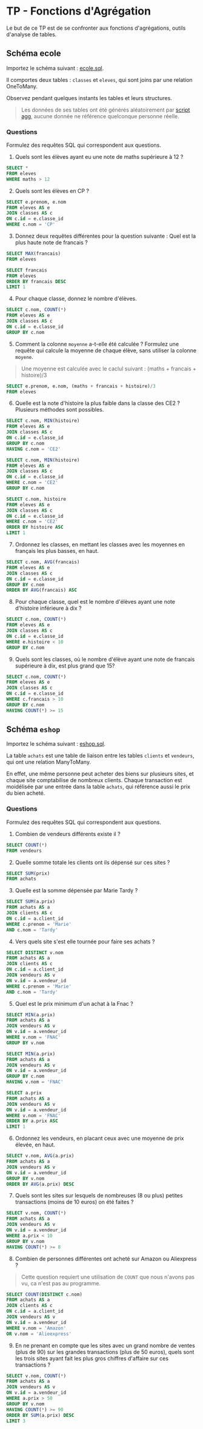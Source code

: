 # TP - Fonctions d'Agrégation

Le but de ce TP est de se confronter aux fonctions d'agrégations, outils d'analyse de tables.

## Schéma ecole

Importez le schéma suivant : [ecole.sql](./data/ecole.sql).

Il comportes deux tables : `classes` et `eleves`, qui sont joins par une relation OneToMany.

Observez pendant quelques instants les tables et leurs structures.

>Les données de ses tables ont été générés aléatoirement par [script agg](../../src/agg.py), aucune donnée ne référence quelconque personne réelle.

### Questions

Formulez des requêtes SQL qui correspondent aux questions.

1) Quels sont les élèves ayant eu une note de maths supérieure à 12 ?

```sql
SELECT *
FROM eleves
WHERE maths > 12
```

2) Quels sont les élèves en CP ?

```sql
SELECT e.prenom, e.nom
FROM eleves AS e
JOIN classes AS c
ON c.id = e.classe_id
WHERE c.nom = 'CP'
```

3) Donnez deux requêtes différentes pour la question suivante : Quel est la plus haute note de francais ?

```sql
SELECT MAX(francais)
FROM eleves
```

```sql
SELECT francais
FROM eleves
ORDER BY francais DESC
LIMIT 1
```

4) Pour chaque classe, donnez le nombre d'élèves.

```sql
SELECT c.nom, COUNT(*)
FROM eleves AS e
JOIN classes AS c
ON c.id = e.classe_id
GROUP BY c.nom
```

5) Comment la colonne `moyenne` a-t-elle été calculée ? Formulez une requête qui calcule la moyenne de chaque élève, sans utiliser la colonne `moyene`.

>Une moyenne est calculée avec le caclul suivant : (maths + francais + histoire)/3

```sql
SELECT e.prenom, e.nom, (maths + francais + histoire)/3
FROM eleves
```

6) Quelle est la note d'histoire la plus faible dans la classe des CE2 ? Plusieurs méthodes sont possibles.

```sql
SELECT c.nom, MIN(histoire)
FROM eleves AS e
JOIN classes AS c
ON c.id = e.classe_id
GROUP BY c.nom
HAVING c.nom = 'CE2'
```

```sql
SELECT c.nom, MIN(histoire)
FROM eleves AS e
JOIN classes AS c
ON c.id = e.classe_id
WHERE c.nom = 'CE2'
GROUP BY c.nom
```

```sql
SELECT c.nom, histoire
FROM eleves AS e
JOIN classes AS c
ON c.id = e.classe_id
WHERE c.nom = 'CE2'
ORDER BY histoire ASC
LIMIT 1
```

7) Ordonnez les classes, en mettant les classes avec les moyennes en français les plus basses, en haut.

```sql
SELECT c.nom, AVG(francais)
FROM eleves AS e
JOIN classes AS c
ON c.id = e.classe_id
GROUP BY c.nom
ORDER BY AVG(francais) ASC
```

8) Pour chaque classe, quel est le nombre d'élèves ayant une note d'histoire inférieure à dix ?

```sql
SELECT c.nom, COUNT(*)
FROM eleves AS e
JOIN classes AS c
ON c.id = e.classe_id
WHERE e.histoire < 10
GROUP BY c.nom
```

9) Quels sont les classes, où le nombre d'élève ayant une note de francais supérieure à dix, est plus grand que 15?

```sql
SELECT c.nom, COUNT(*)
FROM eleves AS e
JOIN classes AS c
ON c.id = e.classe_id
WHERE c.francais > 10
GROUP BY c.nom
HAVING COUNT(*) >= 15
```

## Schéma `eshop`

Importez le schéma suivant : [eshop.sql](./data/eshop.sql).

La table `achats` est une table de liaison entre les tables `clients` et `vendeurs`, qui ont une relation ManyToMany.

En effet, une même personne peut acheter des biens sur plusieurs sites, et chaque site comptabilise de nombreux clients. Chaque transaction est moidélisée par une entrée dans la table `achats`, qui référence aussi le prix du bien acheté.

### Questions

Formulez des requêtes SQL qui correspondent aux questions.

1) Combien de vendeurs différents existe il ?

```sql
SELECT COUNT(*)
FROM vendeurs
```

2) Quelle somme totale les clients ont ils dépensé sur ces sites ?

```sql
SELECT SUM(prix)
FROM achats
```

3) Quelle est la somme dépensée par Marie Tardy ?
<!-- A modifier si on recharge le script -->

```sql
SELECT SUM(a.prix)
FROM achats AS a
JOIN clients AS c
ON c.id = a.client_id
WHERE c.prenom = 'Marie'
AND c.nom = 'Tardy'
```

4) Vers quels site s'est elle tournée pour faire ses achats ?

```sql
SELECT DISTINCT v.nom
FROM achats AS a
JOIN clients AS c
ON c.id = a.client_id
JOIN vendeurs AS v
ON v.id = a.vendeur_id
WHERE c.prenom = 'Marie'
AND c.nom = 'Tardy'
```

5) Quel est le prix minimum d'un achat à la Fnac ?

```sql
SELECT MIN(a.prix)
FROM achats AS a
JOIN vendeurs AS v
ON v.id = a.vendeur_id
WHERE v.nom = 'FNAC'
GROUP BY v.nom
```

```sql
SELECT MIN(a.prix)
FROM achats AS a
JOIN vendeurs AS v
ON v.id = a.vendeur_id
GROUP BY c.nom
HAVING v.nom = 'FNAC'
```

```sql
SELECT a.prix
FROM achats AS a
JOIN vendeurs AS v
ON v.id = a.vendeur_id
WHERE v.nom = 'FNAC'
ORDER BY a.prix ASC
LIMIT 1
```

6) Ordonnez les vendeurs, en placant ceux avec une moyenne de prix élevée, en haut.

```sql
SELECT v.nom, AVG(a.prix)
FROM achats AS a
JOIN vendeurs AS v
ON v.id = a.vendeur_id
GROUP BY v.nom
ORDER BY AVG(a.prix) DESC
```

7) Quels sont les sites sur lesquels de nombreuses (8 ou plus) petites transactions (moins de 10 euros) on été faites ?

```sql
SELECT v.nom, COUNT(*)
FROM achats AS a
JOIN vendeurs AS v
ON v.id = a.vendeur_id
WHERE a.prix < 10
GROUP BY v.nom
HAVING COUNT(*) >= 8
```

8) Combien de personnes différentes ont acheté sur Amazon ou Aliexpress ?
<!-- a modifier --> 

> Cette question requiert une utilisation de `COUNT` que nous n'avons pas vu, ca n'est pas au programme.

```sql
SELECT COUNT(DISTINCT c.nom)
FROM achats AS a
JOIN clients AS c
ON c.id = a.client_id
JOIN vendeurs AS v
ON v.id = a.vendeur_id
WHERE v.nom = 'Amazon'
OR v.nom = 'Alieexpress'
```

9) En ne prenant en compte que les sites avec un grand nombre de ventes (plus de 90) sur les grandes transactions (plus de 50 euros), quels sont les trois sites ayant fait les plus gros chiffres d'affaire sur ces transactions ?

```sql
SELECT v.nom, COUNT(*)
FROM achats AS a
JOIN vendeurs AS v
ON v.id = a.vendeur_id
WHERE a.prix > 50
GROUP BY v.nom
HAVING COUNT(*) >= 90
ORDER BY SUM(a.prix) DESC
LIMIT 3
```